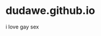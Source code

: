 # dudawe.github.io
i love gay sex
<iframe src="https://i1.sndcdn.com/artworks-ZBaC80WPNo6QSOwT-HJrSzQ-t500x500.jpg></iframe>
